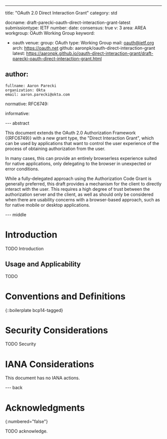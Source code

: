 ---
title: "OAuth 2.0 Direct Interaction Grant"
category: std

docname: draft-parecki-oauth-direct-interaction-grant-latest
submissiontype: IETF
number:
date:
consensus: true
v: 3
area: AREA
workgroup: OAuth Working Group
keyword:
 - oauth
venue:
  group: OAuth
  type: Working Group
  mail: oauth@ietf.org
  arch: https://oauth.net
  github: aaronpk/oauth-direct-interaction-grant
  latest: https://aaronpk.github.io/oauth-direct-interaction-grant/draft-parecki-oauth-direct-interaction-grant.html

author:
 -
    fullname: Aaron Parecki
    organization: Okta
    email: aaron.parecki@okta.com

normative:
  RFC6749:


informative:


--- abstract

This document extends the OAuth 2.0 Authorization Framework {{RFC6749}} with a
new grant type, the "Direct Interaction Grant", which can be used by applications
that want to control the user experience of the process of obtaining authorization
from the user.

In many cases, this can provide an entirely browserless experience suited for native
applications, only delegating to the browser in unexpected or error conditions.

While a fully-delegated approach using the Authorization Code Grant is generally
preferred, this draft provides a mechanism for the client to directly interact
with the user. This requires a high degree of trust between the authorization server
and the client, as well as should only be considered when there are usability
concerns with a browser-based approach, such as for native mobile or desktop applications.


--- middle

# Introduction

TODO Introduction

## Usage and Applicability

TODO


# Conventions and Definitions

{::boilerplate bcp14-tagged}






# Security Considerations

TODO Security


# IANA Considerations

This document has no IANA actions.


--- back

# Acknowledgments
{:numbered="false"}

TODO acknowledge.
